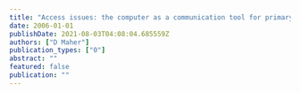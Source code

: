 ```yaml
---
title: "Access issues: the computer as a communication tool for primary school children"
date: 2006-01-01
publishDate: 2021-08-03T04:08:04.685559Z
authors: ["D Maher"]
publication_types: ["0"]
abstract: ""
featured: false
publication: ""
---
```


